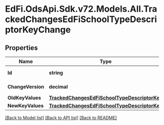 # EdFi.OdsApi.Sdk.v72.Models.All.TrackedChangesEdFiSchoolTypeDescriptorKeyChange

## Properties

Name | Type | Description | Notes
------------ | ------------- | ------------- | -------------
**Id** | **string** | Resource identifier | [optional] 
**ChangeVersion** | **decimal** | Change version | [optional] 
**OldKeyValues** | [**TrackedChangesEdFiSchoolTypeDescriptorKey**](TrackedChangesEdFiSchoolTypeDescriptorKey.md) |  | [optional] 
**NewKeyValues** | [**TrackedChangesEdFiSchoolTypeDescriptorKey**](TrackedChangesEdFiSchoolTypeDescriptorKey.md) |  | [optional] 

[[Back to Model list]](../README.md#documentation-for-models) [[Back to API list]](../README.md#documentation-for-api-endpoints) [[Back to README]](../README.md)

